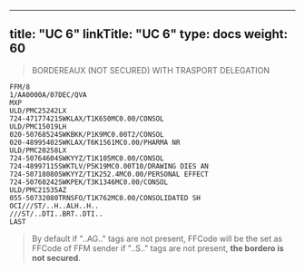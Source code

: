 
---
title: "UC 6"
linkTitle: "UC 6"
type: docs
weight: 60
---

> BORDEREAUX (NOT SECURED) WITH TRASPORT DELEGATION

```
FFM/8
1/AA0000A/07DEC/QVA
MXP
ULD/PMC25242LX
724-47177421SWKLAX/T1K650MC0.00/CONSOL
ULD/PMC15019LH
020-50768524SWKBKK/P1K9MC0.00T2/CONSOL
020-48995402SWKLAX/T6K1561MC0.00/PHARMA NR
ULD/PMC20258LX
724-50764604SWKYYZ/T1K105MC0.00/CONSOL
724-48997115SWKTLV/P5K19MC0.00T10/DRAWING DIES AN
724-50718080SWKYYZ/T1K252.4MC0.00/PERSONAL EFFECT
724-50760242SWKPEK/T3K1346MC0.00/CONSOL
ULD/PMC21535AZ
055-50732080TRNSFO/T1K762MC0.00/CONSOLIDATED SH
OCI///ST/..H..ALH..H..
///ST/..DTI..BRT..DTI..
LAST 
```

> By default if "..AG.." tags are not present, FFCode will be the set as FFCode of FFM sender 
if "..S.." tags are not present, **the bordero is not secured**. 
